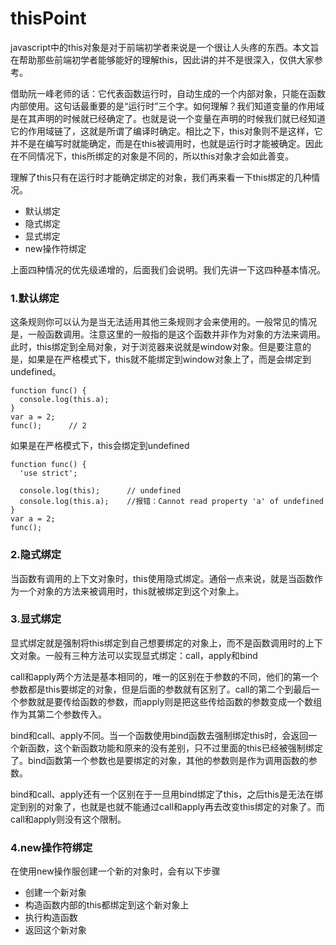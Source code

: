 # thisPoint

javascript中的this对象是对于前端初学者来说是一个很让人头疼的东西。本文旨在帮助那些前端初学者能够能好的理解this，因此讲的并不是很深入，仅供大家参考。

借助阮一峰老师的话：它代表函数运行时，自动生成的一个内部对象，只能在函数内部使用。这句话最重要的是“运行时”三个字。如何理解？我们知道变量的作用域是在其声明的时候就已经确定了。也就是说一个变量在声明的时候我们就已经知道它的作用域链了，这就是所谓了编译时确定。相比之下，this对象则不是这样，它并不是在编写时就能确定，而是在this被调用时，也就是运行时才能被确定。因此在不同情况下，this所绑定的对象是不同的，所以this对象才会如此善变。

理解了this只有在运行时才能确定绑定的对象，我们再来看一下this绑定的几种情况。
* 默认绑定
* 隐式绑定
* 显式绑定
* new操作符绑定

上面四种情况的优先级递增的，后面我们会说明。我们先讲一下这四种基本情况。

### 1.默认绑定
这条规则你可以认为是当无法适用其他三条规则才会来使用的。一般常见的情况是，一般函数调用。注意这里的一般指的是这个函数并非作为对象的方法来调用。此时，this绑定到全局对象，对于浏览器来说就是window对象。但是要注意的是，如果是在严格模式下，this就不能绑定到window对象上了，而是会绑定到undefined。

    function func() {
      console.log(this.a);
    }
    var a = 2;
    func();      // 2
    
如果是在严格模式下，this会绑定到undefined


    function func() {
      'use strict';
        
      console.log(this);      // undefined
      console.log(this.a);    //报错：Cannot read property 'a' of undefined
    }
    var a = 2;
    func();

### 2.隐式绑定
当函数有调用的上下文对象时，this使用隐式绑定。通俗一点来说，就是当函数作为一个对象的方法来被调用时，this就被绑定到这个对象上。

### 3.显式绑定
显式绑定就是强制将this绑定到自己想要绑定的对象上，而不是函数调用时的上下文对象。一般有三种方法可以实现显式绑定：call，apply和bind

call和apply两个方法是基本相同的，唯一的区别在于参数的不同，他们的第一个参数都是this要绑定的对象，但是后面的参数就有区别了。call的第二个到最后一个参数就是要传给函数的参数，而apply则是把这些传给函数的参数变成一个数组作为其第二个参数传入。

bind和call、apply不同。当一个函数使用bind函数去强制绑定this时，会返回一个新函数，这个新函数功能和原来的没有差别，只不过里面的this已经被强制绑定了。bind函数第一个参数也是要绑定的对象，其他的参数则是作为调用函数的参数。

bind和call、apply还有一个区别在于一旦用bind绑定了this，之后this是无法在绑定到别的对象了，也就是也就不能通过call和apply再去改变this绑定的对象了。而call和apply则没有这个限制。

### 4.new操作符绑定
在使用new操作服创建一个新的对象时，会有以下步骤
* 创建一个新对象
* 构造函数内部的this都绑定到这个新对象上
* 执行构造函数
* 返回这个新对象




